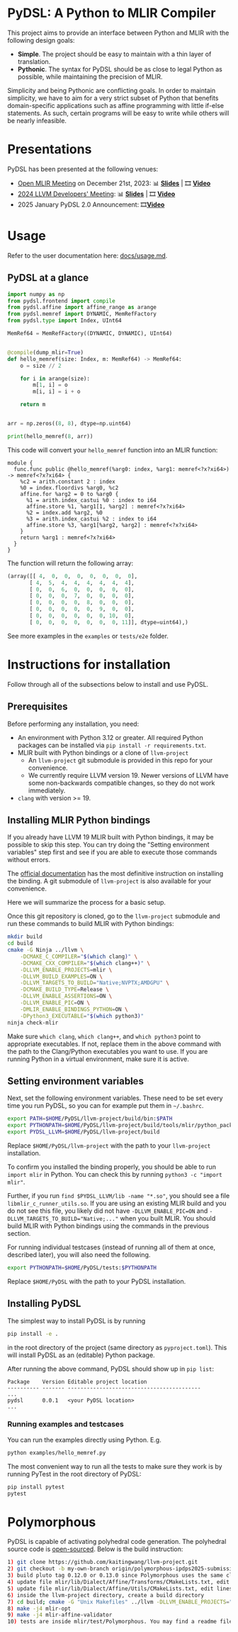 # PyDSL: A Python to MLIR Compiler

This project aims to provide an interface between Python and MLIR with the following design goals:
- **Simple**. The project should be easy to maintain with a thin layer of translation.
- **Pythonic**. The syntax for PyDSL should be as close to legal Python as possible, while maintaining the precision of MLIR.

Simplicity and being Pythonic are conflicting goals. In order to maintain simplicity, we have to aim for a very strict subset of Python that benefits domain-specific applications such as affine programming with little if-else statements. As such, certain programs will be easy to write while others will be nearly infeasible.

# Presentations
PyDSL has been presented at the following venues:

- [Open MLIR Meeting](https://mlir.llvm.org/talks/) on December 21st, 2023: 📊 [**Slides**](https://mlir.llvm.org/OpenMeetings/2023-12-21-PyDSL.pdf) | 🎞️ [**Video**](https://www.youtube.com/watch?v=nmtHeRkl850)
- [2024 LLVM Developers' Meeting](https://llvm.swoogo.com/2024devmtg): 📊 [**Slides**](https://github.com/Huawei-CPLLab/PyDSL/blob/main/PyDSL%20-%20LLVM%20Conference%202024.pdf) | 🎞️ [**Video**](https://www.youtube.com/watch?v=iYLxgTRe8TU)
- 2025 January PyDSL 2.0 Announcement: 🎞️[**Video**](https://youtu.be/6N7tJWSO_v4)

# Usage

Refer to the user documentation here: [docs/usage.md](docs/usage.md).

## PyDSL at a glance

```py
import numpy as np
from pydsl.frontend import compile
from pydsl.affine import affine_range as arange
from pydsl.memref import DYNAMIC, MemRefFactory
from pydsl.type import Index, UInt64

MemRef64 = MemRefFactory((DYNAMIC, DYNAMIC), UInt64)


@compile(dump_mlir=True)
def hello_memref(size: Index, m: MemRef64) -> MemRef64:
    o = size // 2

    for i in arange(size):
        m[1, i] = o
        m[i, i] = i + o

    return m


arr = np.zeros((8, 8), dtype=np.uint64)

print(hello_memref(8, arr))

```

This code will convert your `hello_memref` function into an MLIR function:
```mlir
module {
  func.func public @hello_memref(%arg0: index, %arg1: memref<?x?xi64>) -> memref<?x?xi64> {
    %c2 = arith.constant 2 : index
    %0 = index.floordivs %arg0, %c2
    affine.for %arg2 = 0 to %arg0 {
      %1 = arith.index_castui %0 : index to i64
      affine.store %1, %arg1[1, %arg2] : memref<?x?xi64>
      %2 = index.add %arg2, %0
      %3 = arith.index_castui %2 : index to i64
      affine.store %3, %arg1[%arg2, %arg2] : memref<?x?xi64>
    }
    return %arg1 : memref<?x?xi64>
  }
}
```

The function will return the following array:
```py
(array([[ 4,  0,  0,  0,  0,  0,  0,  0],
       [ 4,  5,  4,  4,  4,  4,  4,  4],
       [ 0,  0,  6,  0,  0,  0,  0,  0],
       [ 0,  0,  0,  7,  0,  0,  0,  0],
       [ 0,  0,  0,  0,  8,  0,  0,  0],
       [ 0,  0,  0,  0,  0,  9,  0,  0],
       [ 0,  0,  0,  0,  0,  0, 10,  0],
       [ 0,  0,  0,  0,  0,  0,  0, 11]], dtype=uint64),)
```

See more examples in the `examples` or `tests/e2e` folder.

# Instructions for installation

Follow through all of the subsections below to install and use PyDSL.

## Prerequisites

Before performing any installation, you need:
- An environment with Python 3.12 or greater.
All required Python packages can be installed via `pip install -r requirements.txt`.
- MLIR built with Python bindings or a clone of `llvm-project`
  - An `llvm-project` git submodule is provided in this repo for your
  convenience.
  - We currently require LLVM version 19. Newer versions of LLVM have
  some non-backwards compatible changes, so they do not work immediately.
- `clang` with version >= 19.

## Installing MLIR Python bindings

If you already have LLVM 19 MLIR built with Python bindings, it may be possible
to skip this step. You can try doing the "Setting environment variables" step
first and see if you are able to execute those commands without errors.

The [official documentation](https://mlir.llvm.org/docs/Bindings/Python/#building)
has the most definitive instruction on installing the binding.
A git submodule of `llvm-project` is also available for your convenience.

Here we will summarize the process for a basic setup.

Once this git repository is cloned, go to the `llvm-project` submodule and run
these commands to build MLIR with Python bindings:

```sh
mkdir build
cd build
cmake -G Ninja ../llvm \
    -DCMAKE_C_COMPILER="$(which clang)" \
    -DCMAKE_CXX_COMPILER="$(which clang++)" \
    -DLLVM_ENABLE_PROJECTS=mlir \
    -DLLVM_BUILD_EXAMPLES=ON \
    -DLLVM_TARGETS_TO_BUILD="Native;NVPTX;AMDGPU" \
    -DCMAKE_BUILD_TYPE=Release \
    -DLLVM_ENABLE_ASSERTIONS=ON \
    -DLLVM_ENABLE_PIC=ON \
    -DMLIR_ENABLE_BINDINGS_PYTHON=ON \
    -DPython3_EXECUTABLE="$(which python3)"
ninja check-mlir
```

Make sure `which clang`, `which clang++`, and `which python3` point to
appropriate executables.
If not, replace them in the above command with the path to the Clang/Python
executables you want to use.
If you are running Python in a virtual environment, make sure it is active.

## Setting environment variables

Next, set the following environment variables.
These need to be set every time you run PyDSL, so you can for example put them
in `~/.bashrc`.
```sh
export PATH=$HOME/PyDSL/llvm-project/build/bin:$PATH
export PYTHONPATH=$HOME/PyDSL/llvm-project/build/tools/mlir/python_packages/mlir_core:$PYTHONPATH
export PYDSL_LLVM=$HOME/PyDSL/llvm-project/build
```
Replace `$HOME/PyDSL/llvm-project` with the path to your `llvm-project`
installation.

To confirm you installed the binding properly, you should be able to run
`import mlir` in Python.
You can check this by running `python3 -c "import mlir"`.

Further, if you run `find $PYDSL_LLVM/lib -name "*.so"`, you should see a file
`libmlir_c_runner_utils.so`.
If you are using an existing MLIR build and you do not see this file, you
likely did not have `-DLLVM_ENABLE_PIC=ON` and
`-DLLVM_TARGETS_TO_BUILD="Native;..."` when you built MLIR.
You should build MLIR with Python bindings using the commands in the previous
section.

For running individual testcases (instead of running all of them at once,
described later), you will also need the following.
```sh
export PYTHONPATH=$HOME/PyDSL/tests:$PYTHONPATH
```
Replace `$HOME/PyDSL` with the path to your PyDSL installation.

## Installing PyDSL

The simplest way to install PyDSL is by running
```sh
pip install -e .
```
in the root directory of the project (same directory as `pyproject.toml`).
This will install PyDSL as an (editable) Python package.

After running the above command, PyDSL should show up in `pip list`:
```
Package    Version Editable project location
---------- ------- ------------------------------------------
...
pydsl      0.0.1   <your PyDSL location>
...
```

### Running examples and testcases

You can run the examples directly using Python. E.g.
```sh
python examples/hello_memref.py
```

The most convenient way to run all the tests to make sure they work is by
running PyTest in the root directory of PyDSL:
```sh
pip install pytest
pytest
```

# Polymorphous

PyDSL is capable of activating polyhedral code generation.
The polyhedral source code is [open-sourced](https://github.com/kaitingwang/llvm-project/commit/271dfcb18aa1154323d1c71332a87017c72a865c).
Below is the build instruction:
```sh
1) git clone https://github.com/kaitingwang/llvm-project.git
2) git checkout -b my-own-branch origin/polymorphous-ipdps2025-submission
3) build pluto tag 0.12.0 or 0.13.0 since Polymorphous uses the same cloog-isl as pluto
4) update file mlir/lib/Dialect/Affine/Transforms/CMakeLists.txt, edit lines 4 and 5 to the path of your cloog-isl within the pluto directory
5) update file mlir/lib/Dialect/Affine/Utils/CMakeLists.txt, edit lines 4 and 5 to the path of your cloog-isl within the pluto directory
6) inside the llvm-project directory, create a build directory
7) cd build; cmake -G "Unix Makefiles" ../llvm -DLLVM_ENABLE_PROJECTS="mlir" -DLLVM_TARGETS_TO_BUILD=host -DCMAKE_BUILD_TYPE=Release -DLLVM_ENABLE_ASSERTIONS=ON
8) make -j4 mlir-opt
9) make -j4 mlir-affine-validator
10) tests are inside mlir/test/Polymorphous. You may find a readme file in there.
```
